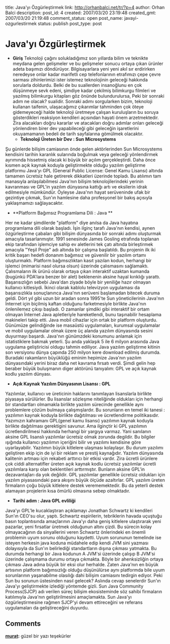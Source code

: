 title: Java'yı Özgürleştirmek
link: http://orhanbalci.net/tr/?p=4
author: Orhan Balci
description: 
post_id: 4
created: 2007/03/20 23:19:48
created_gmt: 2007/03/20 21:19:48
comment_status: open
post_name: javayi-ozgurlestirmek
status: publish
post_type: post

# Java'yı Özgürleştirmek

* **Giriş**
Teknoloji çağını solukladığımız son yıllarda bilim ve teknikte meydana gelen gelişmeler ve bu gelişmeler sonucu ortaya çıkan ürünler adeta başımızı döndürüyor. Bilgisayarlara yeni yeni akıl sır erdirirken neredeyse onlar kadar marifetli cep telefonlarının etrafımızı çepe çevre sarması zihinlerimizi ister istemez teknolojinin geleceği hakkında sorularla doldurdu. Belki de bu suallerden insanoğlunu en çok düşünmeye sevk edeni, şimdiye kadar çekilmiş bilimkurgu filmleri ve yazılmış bilimkurgu kitapları göz önünde bulundurulursa, Peki bir sonraki adım ne olacak? sualidir. Sonraki adımı sorgularken bizim, teknoloji kullanan taifenin, ulaşacağımız çıkarımlar tahminden çok öteye gidemeyeceği halde teknoloji üretmeye çalışan kuruluşların bu soruya gösterdikleri reaksiyon kendileri açısından hayati önem arzetmektedir. Zira alacakları doğru kararlar ve atacakları doğru adımlar onları geleceği yönlendiren birer dev yapabileceği gibi geleceğin işaretlerini okuyamamanın bedeli de tarih sayfalarına gömülmek olacaktır.
  * **Teknoloji Üreten bir Dev : Sun Microsystems**

Şu günlerde bilişim camiasının önde gelen aktörlerinden Sun Microsystems kendisini tarihin karanlık sularında boğulmak veya geleceği yönlendirmek ayrımında hissetmiş olacak ki büyük bir açılım gerçekleştirdi. Daha önce kısmen açık kaynak koduyla geliştirmekte olduğu yazılım geliştirme platformu Java'yı GPL (General Public License: Genel Kamu Lisansı) altında tamamen ücretsiz hale getirerek dikkatleri üzerinde topladı. Bu atılımın tam manasıyla anlaşılabilmesi Java'nın bilişim teknolojilerindeki yerinin kavranması ve GPL'in yazılım dünyasına kattığı artı ve eksilerin idrak edilmesiyle mümkündür. Öyleyse Java'nın hayat serüveninde ufak bir gezintiye çıkmak, Sun'ın hamlesine daha profesyonel bir bakış açısıyla yaklaşmamızı sağlayacaktır. 
  * **Platform Bağımsız Programlama Dili : Java **

Her ne kadar şimdilerde "platform" diye anılsa da Java hayatına programlama dili olarak başladı. İşin ilginç tarafı Java'nın kendisi, aynen özgürleştirme çabaları gibi bilişim dünyasında bir sonraki adımı oluşturmak amacıyla tasarlanmıştır. 1991 senesinde James Gosling etrafında toplanan ekip tarafından işlemciye sahip ev aletlerini tek çatı altında birleştirmek amacıyla "Yeşil Proje" adı altında bir çalışma başlatıldı. Bu projenin ilk iki kritik başarı hedefi donanım bağımsız ve güvenilir bir yazılım ortamı oluşturmaktı. Platform bağımsızlıktan kasıt yazılan kodun, herhangi bir işlemci (mimarisi nasıl olursa olsun) üzerinde çalısmasını sağlamaktı. Çalısmaların ilk ürünü olarak ortaya çıkan interaktif uzaktan kumanda (bugünkü PDA'lara benzer bir alet) beklenenin aksine hayal kırıklığı yarattı. Başarısızlığın sebebi Java'dan ziyade böyle bir yeniliğe hazır olmayan kullanıcı kitlesiydi. İkinci olarak kablolu televizyon uygulaması da başarısızlıkla sonuçlanınca Java'nın serüveni başlamadan bitecek duruma geldi. Dört yıl gibi uzun bir aradan sonra 1995'te Sun yöneticilerinin Java'nın İnternet için biçilmiş kaftan olduğunu farketmesiyle birlikte Java'nın önlenilemez çıkışı başladı. O zamanlar şimdiki gibi interaktif bir ortam olmayan İnternet Java apletleriyle hareketlendi, bunu taşınabilir hesaplama makineleri takip etti. Java mobil cihazlar için ortak bir platform oluşturdu. Günümüze gelindiğinde ise masaüstü uygulamaları, kurumsal uygulamalar ve mobil uygulamalar olmak üzere üç alanda yazılım dünyasında sesini duyurmayı başardı. Java'nın günümzdeki konumunu anlamak için istatistiklere bakmak yeterli. Şu anda yaklaşık 5 ile 6 milyon arasında Java uygulama geliştiricisi oldugu tahmin ediliyor. Java yazılım geliştirme kitinin son versiyonu dünya çapında 250 milyon kere download edilmiş durumda. Buradaki rakamların büyüklüğü eminim hepimize Java'nın yazılım dünyasındaki yerini biraz daha net kavrama fırsatı verdi. Şimdi gelin hep beraber büyük buluşmanın diger aktörünü tanıyalım: GPL ve açık kaynak kodlu yazılım dünyası. 

  * **Açık Kaynak Yazılım Dünyasının Lisansı : GPL**

Yazılımlar, kullanıcı ve üreticinin haklarını tanımlayan lisanslarla birlikte piyasaya sürülürler. Bu lisanslar sözleşme niteliğinde oldukları için herhangi bir standartları olmamakla birlikte yazılım sürecinde genellikle aynı problemlere çözüm bulmaya çalışmışlardır. Bu sorunların en temel iki tanesi : yazılımın kaynak koduyla birlikte dağıtılması ve ücretlendirme politikasıdır. Yazımızın kahramanı GPL(genel kamu lisansı) yazılımın kaynak koduyla birlikte dağıtılması gerektigini savunur. Ama ilginçtir ki GPL yazılımın ücretlendirilmesi hakkında herhangi bir yargıya varmaz. Yani sanılanın aksine GPL lisanslı yazılımlar ücretsiz olmak zorunda degildir. Bu bilgiler ışığında kullanıcı yazılımın içeriğini bilir ve yazılımı kendisine göre uyarlayabilir. Yazılımın büyük kitlelere ulaşması kolaylaşır. Bu durum yazılımı geliştiren ekip için de iyi bir reklam ve prestij kaynağıdır. Yazılım dünyasında kalitenin artması için rekabeti arttırıcı bir etkisi vardır. Zira ücretli ürünlere çok ciddi alternatifler üreten açık kaynak kodlu ücretsiz yazılımlar ücretli yazılımlara karşı olan beklentileri arttırmıştır. Bunların aksine GPL'in dezavantajları da yok değildir. GPL yazılımlar genellikle ücretsiz oldukları için yazılım piyasasındaki para akışını büyük ölçüde azaltırlar. GPL yazılım üreten firmaların çoğu büyük kitlelere destek verememektedir. Bu da yeterli destek alamayan projelerin kısa ömürlü olmasına sebep olmaktadır.

  * **Tarihi adım : Java GPL evliliği**

Java'yı GPL'le kucaklaştıran açıklamayı Jonathan Schwartz ki kendileri Sun'ın CEO'su olur, yaptı. Schwartz espirilerin, tebriklerin havada uçuştuğu basın toplantısında amaçlarının Java'yı daha geniş kitlelere ulaştırarak yeni pazarlar, yeni fırsatlar üretmek olduğunun altını çizdi. Bu sürecin kolay olmayacağının da sinyallerini veren Schwartz önlerindeki en önemli problemin uyum sorunu olduğunu kaydetti. Uyum sorununun temelinde ise isteyen herkesin java koduna müdahele edip kendi JVM sini yazması dolayısıyla da Sun'ın belirlediği standartların dışına çıkması yatmakta. Bu durumda herhangi bir Java kodunun A JVM'si üzerinde çalışıp B JVM'si üzerinde çalışmama durumu ortaya çıkmakta. Böyle bir ahenksizliğin ortaya çıkması Java adına büyük bir eksi olur herhalde. Zaten Java'nın en büyük artısının platform bağımsızlığı olduğu düşünülürse aynı platformda bile uyum sorunlarının yaşanabilme olasılığı dahi bilişim camiasını tedirgin ediyor. Peki Sun bu sorunun üstesinden nasıl gelecek? Aslında cevap senelerdir Sun'ın Java'yı geliştirmekte izlediği yöntemde gizli. Sun Java Community Process(SJCP) adı verilen süreç bilişim ekosisteminde söz sahibi firmaların katılımıyla Java'nın geliştirilmesini amaçlamakta. Sun Java'yı özgürleştirmesine rağmen SJCP'yi devam ettireceğini ve referans uygulamaları da geliştireceğini duyurdu.

## Comments

**[murat](#9822 "2013-07-23 15:13:31"):** güzel bir yazı teşekürler

